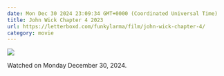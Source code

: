 ```yaml
---
date: Mon Dec 30 2024 23:09:34 GMT+0000 (Coordinated Universal Time)
title: John Wick Chapter 4 2023
url: https://letterboxd.com/funkylarma/film/john-wick-chapter-4/
category: movie
---
```


![](https://a.ltrbxd.com/resized/film-poster/5/3/0/8/8/2/530882-john-wick-chapter-4-0-600-0-900-crop.jpg?v=bc32219057)

Watched on Monday December 30, 2024.
